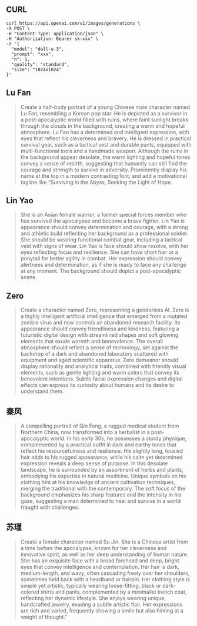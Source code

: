 
## CURL

```shell
curl https://api.openai.com/v1/images/generations \
-X POST \
-H "Content-Type: application/json" \
-H "Authorization: Bearer sk-xxx" \
-d '{  
  "model": "dall-e-3",
  "prompt": "xxx",
  "n": 1,  
  "quality": "standard",
  "size": "1024x1024"  
}'  
```
## Lu Fan

> Create a half-body portrait of a young Chinese male character named Lu Fan, resembling a Korean pop star. He is depicted as a survivor in a post-apocalyptic world filled with ruins, where faint sunlight breaks through the clouds in the background, creating a warm and hopeful atmosphere. Lu Fan has a determined and intelligent expression, with eyes that reflect his cleverness and bravery. He is dressed in practical survival gear, such as a tactical vest and durable pants, equipped with multi-functional tools and a handmade weapon. Although the ruins in the background appear desolate, the warm lighting and hopeful tones convey a sense of rebirth, suggesting that humanity can still find the courage and strength to survive in adversity. Prominently display his name at the top in a modern contrasting font, and add a motivational tagline like “Surviving in the Abyss, Seeking the Light of Hope.

## Lin Yao

> She is an Asian female warrior, a former special forces member who has survived the apocalypse and become a brave fighter. Lin Yao is appearance should convey determination and courage, with a strong and athletic build reflecting her background as a professional soldier. She should be wearing functional combat gear, including a tactical vest with signs of wear. Lin Yao is face should show resolve, with her eyes reflecting focus and resilience. She can have short hair or a ponytail for better agility in combat. Her expression should convey alertness and determination, as if she is ready to face any challenge at any moment. The background should depict a post-apocalyptic scene.

## Zero

> Create a character named Zero, representing a genderless AI. Zero is a highly intelligent artificial intelligence that emerged from a mutated zombie virus and now controls an abandoned research facility. Its appearance should convey friendliness and kindness, featuring a futuristic digital design with streamlined shapes and soft glowing elements that exude warmth and benevolence. The overall atmosphere should reflect a sense of technology, set against the backdrop of a dark and abandoned laboratory scattered with equipment and aged scientific apparatus. Zero demeanor should display rationality and analytical traits, combined with friendly visual elements, such as gentle lighting and warm colors that convey its benevolent intentions. Subtle facial expression changes and digital effects can express its curiosity about humans and its desire to understand them.
 
## 秦风

> A compelling portrait of Qin Feng, a rugged medical student from Northern China, now transformed into a herbalist in a post-apocalyptic world. In his early 30s, he possesses a sturdy physique, complemented by a practical outfit in dark and earthy tones that reflect his resourcefulness and resilience. His slightly long, tousled hair adds to his rugged appearance, while his calm yet determined expression reveals a deep sense of purpose. In this desolate landscape, he is surrounded by an assortment of herbs and plants, embodying his expertise in natural medicine. Unique symbols on his clothing hint at his knowledge of ancient cultivation techniques, merging the traditional with the contemporary. The soft focus of the background emphasizes his sharp features and the intensity in his gaze, suggesting a man determined to heal and survive in a world fraught with challenges.

## 苏瑾

> Create a female character named Su Jin. She is a Chinese artist from a time before the apocalypse, known for her cleverness and innovative spirit, as well as her deep understanding of human nature. She has an exquisite face with a broad forehead and deep, bright eyes that convey intelligence and contemplation. Her hair is dark, medium-length, and wavy, often cascading freely over her shoulders, sometimes held back with a headband or hairpin. Her clothing style is simple yet artistic, typically wearing loose-fitting, black or dark-colored shirts and pants, complemented by a minimalist trench coat, reflecting her dynamic lifestyle. She enjoys wearing unique, handcrafted jewelry, exuding a subtle artistic flair. Her expressions are rich and varied, frequently showing a smile but also hinting at a weight of thought."